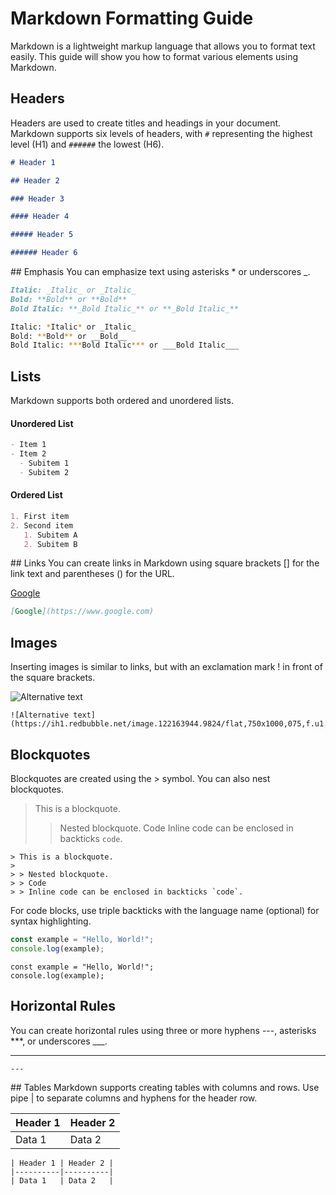 # Markdown Formatting Guide

Markdown is a lightweight markup language that allows you to format text easily. This guide will show you how to format various elements using Markdown.

## Headers

Headers are used to create titles and headings in your document. Markdown supports six levels of headers, with `#` representing the highest level (H1) and `######` the lowest (H6).

```markdown
# Header 1

## Header 2

### Header 3

#### Header 4

##### Header 5

###### Header 6
```

## Emphasis
You can emphasize text using asterisks \* or underscores \_.

```markdown
Italic: _Italic_ or _Italic_
Bold: **Bold** or **Bold**
Bold Italic: **_Bold Italic_** or **_Bold Italic_**
```

```bash
Italic: *Italic* or _Italic_
Bold: **Bold** or __Bold__
Bold Italic: ***Bold Italic*** or ___Bold Italic___
```

## Lists

Markdown supports both ordered and unordered lists.

#### Unordered List

```markdown
- Item 1
- Item 2
  - Subitem 1
  - Subitem 2
```

#### Ordered List

```markdown
1. First item
2. Second item
   1. Subitem A
   2. Subitem B
```

## Links
You can create links in Markdown using square brackets [] for the link text and parentheses () for the URL.

[Google](https://www.google.com)

```markdown
[Google](https://www.google.com)
```

## Images

Inserting images is similar to links, but with an exclamation mark ! in front of the square brackets.

![Alternative text](https://ih1.redbubble.net/image.122163944.9824/flat,750x1000,075,f.u1.jpg)

```
![Alternative text](https://ih1.redbubble.net/image.122163944.9824/flat,750x1000,075,f.u1.jpg)
```

## Blockquotes

Blockquotes are created using the > symbol. You can also nest blockquotes.

> This is a blockquote.
>
> > Nested blockquote.
> > Code
> > Inline code can be enclosed in backticks `code`.

```
> This is a blockquote.
>
> > Nested blockquote.
> > Code
> > Inline code can be enclosed in backticks `code`.
```

For code blocks, use triple backticks with the language name (optional) for syntax highlighting.

```javascript
const example = "Hello, World!";
console.log(example);
```

```
const example = "Hello, World!";
console.log(example);
```

## Horizontal Rules

You can create horizontal rules using three or more hyphens ---, asterisks \*\*\*, or underscores \_\_\_.

---

```
---
```

## Tables
Markdown supports creating tables with columns and rows. Use pipe | to separate columns and hyphens for the header row.

| Header 1 | Header 2 |
| -------- | -------- |
| Data 1   | Data 2   |

```
| Header 1 | Header 2 |
|----------|----------|
| Data 1   | Data 2   |
```
